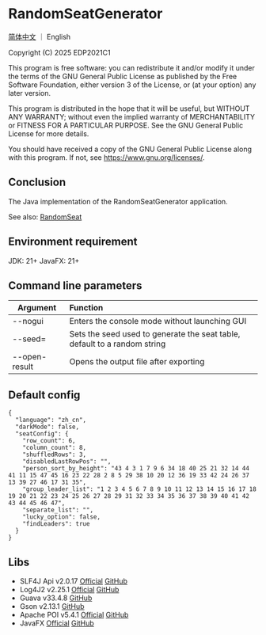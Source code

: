 # RandomSeatGenerator

[简体中文](README.md) ｜ English

Copyright (C) 2025  EDP2021C1

This program is free software: you can redistribute it and/or modify
it under the terms of the GNU General Public License as published by
the Free Software Foundation, either version 3 of the License, or
(at your option) any later version.

This program is distributed in the hope that it will be useful,
but WITHOUT ANY WARRANTY; without even the implied warranty of
MERCHANTABILITY or FITNESS FOR A PARTICULAR PURPOSE.  See the
GNU General Public License for more details.

You should have received a copy of the GNU General Public License
along with this program.  If not, see <https://www.gnu.org/licenses/>.

## Conclusion

The Java implementation of the RandomSeatGenerator application.

See also: [RandomSeat](https://github.com/edp2021c1/RandomSeat)

## Environment requirement

JDK: 21+
JavaFX: 21+

## Command line parameters

| Argument             | Function                                                                   |
|----------------------|:---------------------------------------------------------------------------|
| --nogui              | Enters the console mode without launching GUI                              |
| --seed=<value>       | Sets the seed used to generate the seat table, default to a random string  |
| --open-result        | Opens the output file after exporting                                      |

## Default config

```json5
{
  "language": "zh_cn",
  "darkMode": false,
  "seatConfig": {
    "row_count": 6,
    "column_count": 8,
    "shuffledRows": 3,
    "disabledLastRowPos": "",
    "person_sort_by_height": "43 4 3 1 7 9 6 34 18 40 25 21 32 14 44 41 11 15 47 45 16 23 22 28 2 8 5 29 38 10 20 12 36 19 33 42 24 26 37 13 39 27 46 17 31 35",
    "group_leader_list": "1 2 3 4 5 6 7 8 9 10 11 12 13 14 15 16 17 18 19 20 21 22 23 24 25 26 27 28 29 31 32 33 34 35 36 37 38 39 40 41 42 43 44 45 46 47",
    "separate_list": "",
    "lucky_option": false,
    "findLeaders": true
  }
}
```

## Libs

- SLF4J Api v2.0.17 [Official](https://www.slf4j.org/) [GitHub](https://github.com/qos-ch/slf4j)
- Log4J2 v2.25.1 [Official](https://logging.apache.org/log4j/2.x/index.html) [GitHub](https://github.com/apache/logging-log4j2)
- Guava v33.4.8 [GitHub](https://github.com/google/guava)
- Gson v2.13.1 [GitHub](https://github.com/google/gson)
- Apache POI v5.4.1 [Official](https://poi.apache.org/) [GitHub](https://github.com/apache/poi)
- JavaFX [Official](https://openjfx.io/) [GitHub](https://github.com/openjdk/jfx)
